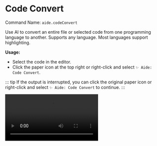# Code Convert

Command Name: `aide.codeConvert`

Use AI to convert an entire file or selected code from one programming language to another. Supports any language. Most languages support highlighting.

**Usage:**

- Select the code in the editor.
- Click the paper icon at the top right or right-click and select `✨ Aide: Code Convert`.

::: tip
If the output is interrupted, you can click the original paper icon or right-click and select `✨ Aide: Code Convert` to continue.
:::

<Video src="/videos/aide-code-convert.mp4"/>

**Related Configuration:**

- By default, the editor will remember your language mappings in the current project's `.vscode/settings.json` file under the [`aide.convertLanguagePairs`](../configuration/convert-language-pairs.md) configuration, so you don't need to select the languages again next time you convert.

- You can control whether to automatically remember language mappings by modifying the [`aide.autoRememberConvertLanguagePairs`](../configuration/auto-remember-convert-language-pairs.md) configuration.
